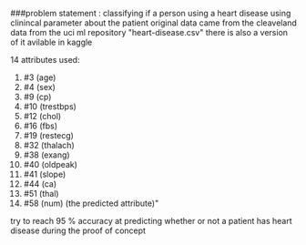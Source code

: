 ###problem statement :
classifying if a person using a heart disease using clinincal parameter about the patient 
original data came from the cleaveland  data from  the uci ml repository "heart-disease.csv" there is also a version of it avilable in kaggle

14 attributes used:
  1. #3  (age)       
  2. #4  (sex)       
  3. #9  (cp)        
  4. #10 (trestbps)  
  5. #12 (chol)      
  6. #16 (fbs)       
  7. #19 (restecg)   
  8. #32 (thalach)   
  9. #38 (exang)     
  10. #40 (oldpeak)   
  11. #41 (slope)     
  12. #44 (ca)        
  13. #51 (thal)      
  14. #58 (num)       (the predicted attribute)"

try to reach 95 % accuracy at predicting whether or not a patient has heart disease during the proof of concept
